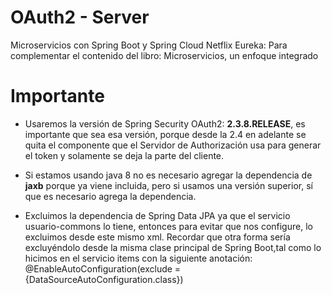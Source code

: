 # OAuth2 - Server
Microservicios con Spring Boot y Spring Cloud Netflix Eureka: Para complementar el contenido del libro: Microservicios, un enfoque integrado

# Importante
- Usaremos la versión de Spring Security OAuth2: **2.3.8.RELEASE**, es importante que sea esa versión, porque desde la 2.4 en adelante
se quita el componente que el Servidor de Authorización usa para generar el token y solamente se deja la parte del cliente.

- Si estamos usando java 8 no es necesario agregar la dependencia de **jaxb** porque ya viene incluida,
pero si usamos una versión superior, sí que es necesario agrega la dependencia.

- Excluimos la dependencia de Spring Data JPA ya que el servicio usuario-commons lo tiene, entonces para evitar que nos configure, lo excluimos desde este mismo xml. Recordar que otra forma sería excluyéndolo desde la misma clase principal de Spring Boot,tal como lo hicimos en el servicio items con la siguiente anotación: @EnableAutoConfiguration(exclude = {DataSourceAutoConfiguration.class})
